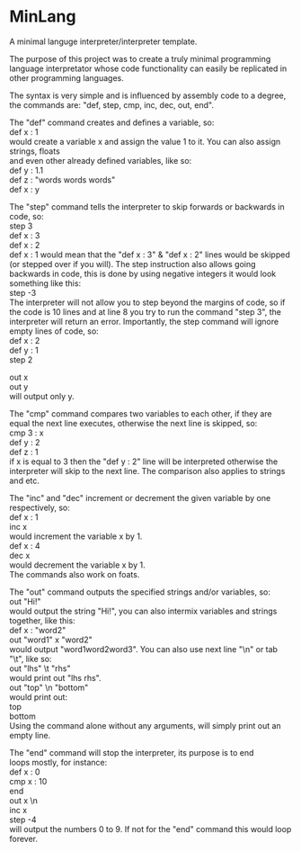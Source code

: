 # MinLang
A minimal languge interpreter/interpreter template.


The purpose of this project was to create a truly minimal programming language interpretator whose code
functionality can easily be replicated in other programming languages.


The syntax is very simple and is influenced by assembly code to a degree, the commands are:
"def, step, cmp, inc, dec, out, end".


The "def" command creates and defines a variable, so:  
def x : 1  
would create a variable x and assign the value 1 to it. You can also assign strings, floats  
and even other already defined variables, like so:  
def y : 1.1  
def z : "words words words"  
def x : y


The "step" command tells the interpreter to skip forwards or backwards in code, so:  
step 3  
def x : 3  
def x : 2  
def x : 1
would mean that the "def x : 3" & "def x : 2" lines would be skipped (or stepped over if you will).
The step instruction also allows going backwards in code, this is done by using negative integers
it would look something like this:  
step -3  
The interpreter will not allow you to step beyond the margins of code, so if the code is 10 lines
and at line 8 you try to run the command "step 3", the interpreter will return an error. Importantly,
the step command will ignore empty lines of code, so:  
def x : 2  
def y : 1  
step 2  

out x  
out y  
will output only y.


The "cmp" command compares two variables to each other, if they are equal the next line executes,
otherwise the next line is skipped, so:  
cmp 3 : x  
def y : 2  
def z : 1  
if x is equal to 3 then the "def y : 2" line will be interpreted otherwise the interpreter will skip
to the next line. The comparison also applies to strings and etc.


The "inc" and "dec" increment or decrement the given variable by one respectively, so:  
def x : 1  
inc x  
would increment the variable x by 1.  
def x : 4  
dec x  
would decrement the variable x by 1.  
The commands also work on foats.


The "out" command outputs the specified strings and/or variables, so:  
out "Hi!"  
would output the string "Hi!", you can also intermix variables and strings together, like this:  
def x : "word2"  
out "word1" x "word2"  
would output "word1word2word3". You can also use next line "\n" or tab "\t", like so:  
out "lhs" \t "rhs"  
would print out "lhs  rhs".  
out "top" \n "bottom"  
would print out:  
top  
bottom  
Using the command alone without any arguments, will simply print out an empty line.


The "end" command will stop the interpreter, its purpose is to end  
loops mostly, for instance:  
def x : 0  
cmp x : 10  
end  
out x \n  
inc x  
step -4  
will output the numbers 0 to 9. If not for the "end" command this would loop forever.
